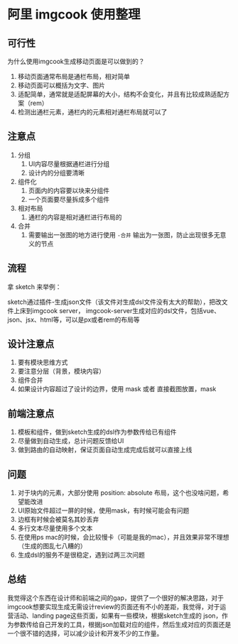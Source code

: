 # 阿里 imgcook 使用整理

## 可行性

为什么使用imgcook生成移动页面是可以做到的？

1. 移动页面通常布局是通栏布局，相对简单
2. 移动页面可以概括为文字、图片
3. 适配简单，通常就是适配屏幕的大小，结构不会变化，并且有比较成熟适配方案（rem）
4. 检测出通栏元素，通栏内的元素相对通栏布局就可以了

## 注意点

1. 分组
    1. UI内容尽量根据通栏进行分组
    2. 设计内的分组要清晰
2. 组件化
    1. 页面内的内容要以块来分组件
    2. 一个页面要尽量拆成多个组件
3. 相对布局
    1. 通栏的内容是相对通栏进行布局的
4. 合并
    1. 需要输出一张图的地方进行使用 `-合并` 输出为一张图，防止出现很多无意义的节点


## 流程

拿 sketch 来举例：

sketch通过插件-生成json文件（该文件对生成dsl文件没有太大的帮助），把改文件上床到imgcook server， imgcook-server生成对应的dsl文件，包括vue、json、jsx、html等，可以是px或者rem的布局等

## 设计注意点
1. 要有模块思维方式
2. 要注意分层（背景，模块内容）
3. 组件合并
4. 如果设计内容超过了设计的边界，使用 mask 或者 直接截图放置，mask

## 前端注意点
1. 模板和组件，做到sketch生成的dsl作为参数传给已有组件
2. 尽量做到自动生成，总计问题反馈给UI
3. 做到路由的自动映射，保证页面自动生成完成后就可以直接上线

## 问题
1. 对于块内的元素，大部分使用 position: absolute 布局，这个也没啥问题，希望能改进
2. UI原始文件超过一屏的时候，使用mask，有时候可能会有问题
3. 边框有时候会被莫名其妙丢弃
4. 多行文本尽量使用多个文本
5. 在使用ps mac的时候，会比较慢卡（可能是我的mac），并且效果非常不理想（生成的图乱七八糟的）
6. 生成dsl的服务不是很稳定，遇到过两三次问题


## 总结

我觉得这个东西在设计师和前端之间的gap，提供了一个很好的解决思路，对于imgcook想要实现生成无需设计review的页面还有不小的差距，我觉得，对于运营活动、landing page这些页面，如果有一些模块，根据sketch生成的 json，作为参数传给自己开发的工具，根据json加载对应的组件，然后生成对应的页面还是一个很不错的选择，可以减少设计和开发不少的工作量。








